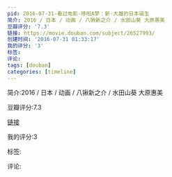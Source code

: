 ```yaml
---
pid: 2016-07-31-看过电影-哆啦A梦：新·大雄的日本诞生
简介: 2016 / 日本 / 动画 / 八锹新之介 / 水田山葵 大原惠美
豆瓣评分: '7.3'
链接: https://movie.douban.com/subject/26527993/
创建时间: '2016-07-31 01:33:17'
我的评分: '3'
标签:
评论:
tags: [douban]
categories: [timeline]
---
```

简介:2016 / 日本 / 动画 / 八锹新之介 / 水田山葵 大原惠美

豆瓣评分:7.3

[链接](https://movie.douban.com/subject/26527993/)

我的评分:3

标签:

评论:


